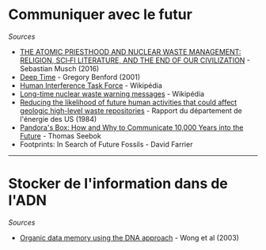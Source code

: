 # Communiquer avec le futur

*Sources*

- [THE ATOMIC PRIESTHOOD AND NUCLEAR WASTE MANAGEMENT: RELIGION, SCI‐FI LITERATURE, AND THE END OF OUR CIVILIZATION](https://onlinelibrary.wiley.com/doi/abs/10.1111/zygo.12268) - Sebastian Musch (2016)
- [Deep Time](https://www.physics.uci.edu/~silverma/benford.html) - Gregory Benford (2001)
- [Human Interference Task Force](https://en.wikipedia.org/wiki/Human_Interference_Task_Force) - Wikipédia
- [Long-time nuclear waste warning messages](https://en.wikipedia.org/wiki/Long-time_nuclear_waste_warning_messages) - Wikipédia
- [Reducing the likelihood of future human activities that could affect geologic high-level waste repositories](https://www.osti.gov/biblio/6799619) - Rapport du département de l'énergie des US (1984)
- [Pandora's Box: How and Why to Communicate 10,000 Years into the Future](https://www.mat.ucsb.edu/~g.legrady/academic/courses/01sp200a/students/enricaLovaglio/pandora/Pandora.html) - Thomas Seebok
- Footprints: In Search of Future Fossils - David Farrier

---

# Stocker de l'information dans de l'ADN

*Sources*

- [Organic data memory using the DNA approach](https://dl.acm.org/doi/10.1145/602421.602426) - Wong et al (2003)
